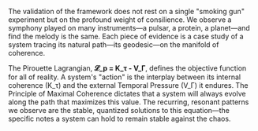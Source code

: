 The validation of the framework does not rest on a single "smoking gun" experiment but on the profound weight of consilience. We observe a symphony played on many instruments—a pulsar, a protein, a planet—and find the melody is the same. Each piece of evidence is a case study of a system tracing its natural path—its geodesic—on the manifold of coherence.

The Pirouette Lagrangian, **𝓛_p = K_τ - V_Γ**, defines the objective function for all of reality. A system's "action" is the interplay between its internal coherence (K_τ) and the external Temporal Pressure (V_Γ) it endures. The Principle of Maximal Coherence dictates that a system will always evolve along the path that maximizes this value. The recurring, resonant patterns we observe are the stable, quantized solutions to this equation—the specific notes a system can hold to remain stable against the chaos.